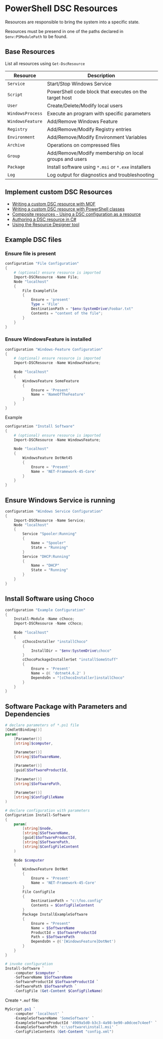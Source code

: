 # PowerShell DSC Resources
Resources are responsible to bring the system into a specific state.

Resources must be presend in one of the paths declared in `$env:PSModulePath` to be found.

## Base Resources
List all resources using `Get-DscResource `

| Resource         | Description                                            |
| ---------------- | ------------------------------------------------------ |
| `Service`        | Start/Stop Windows Service                             |
| `Script`         | PowerShell code block that executes on the target host |
| `User`           | Create/Delete/Modify local users                       |
| `WindowsProcess` | Execute an program with specific parameters            |
| `WindowsFeature` | Add/Remove Windows Feature                             |
| `Registry`       | Add/Remove/Modify Registry entries                     |
| `Environment`    | Add/Remove/Modify Environment Variables                |
| `Archive`        | Operations on compressed files                         |
| `Group`          | Add/Remove/Modify membership on local groups and users |
| `Package`        | Install software using `*.msi` or `*.exe` installers   |
| `Log`            | Log output for diagnostics and troubleshooting         |

## Implement custom DSC Resources

- [Writing a custom DSC resource with MOF](https://learn.microsoft.com/en-us/powershell/dsc/resources/authoringresourcemof?view=dsc-1.1)
- [Writing a custom DSC resource with PowerShell classes](https://learn.microsoft.com/en-us/powershell/dsc/resources/authoringresourceclass?view=dsc-1.1)
- [Composite resources - Using a DSC configuration as a resource](https://learn.microsoft.com/en-us/powershell/dsc/resources/authoringresourcecomposite?view=dsc-1.1)
- [Authoring a DSC resource in C#](https://learn.microsoft.com/en-us/powershell/dsc/resources/authoringresourcemofcs?view=dsc-1.1)
- [Using the Resource Designer tool](https://learn.microsoft.com/en-us/powershell/dsc/resources/authoringresourcemofdesigner?view=dsc-1.1)


## Example DSC files
### Ensure file is present
```powershell
configuration "File Configuration"
{
    # (optional) ensure resource is imported
    Import-DSCResource -Name File;
    Node "localhost"
    {
	    File ExampleFile
	    {
	        Ensure = 'present'
	        Type = 'File'
	        DestinationPath = "$env:SystemDrive\Foobar.txt"
	        Contents = "content of the file";
	    }
    }
}
```

### Ensure WindowsFeature is installed
```powershell
configuration "Windows-Feature Configuration"
{
    # (optional) ensure resource is imported
    Import-DSCResource -Name WindowsFeature;
     
    Node "localhost"
    {
	    WindowsFeature SomeFeature
	    {
	        Ensure = 'Present'
	        Name = 'NameOfTheFeature'
	    }
    }
}
```
Example
```powershell
configuration "Install Software"
{
    # (optional) ensure resource is imported
    Import-DSCResource -Name WindowsFeature;
     
    Node "localhost"
    {
	    WindowsFeature DotNet45
	    {
	        Ensure = 'Present'
	        Name = 'NET-Framework-45-Core'
	    }
    }
}
```

## Ensure Windows Service is running
```powershell
configuration "Windows Service Configuration"
{
	Import-DSCResource -Name Service;
	Node "localhost"
	{
	    Service "Spooler:Running"
	    {
		    Name = "Spooler"
		    State = "Running"
		}
		Service "DHCP:Running"
		{
			Name = "DHCP"
			State = "Running"
		}
	}
}
```

## Install Software using Choco
```powershell
configuration "Example Configuration"
{
    Install-Module -Name cChoco;
    Import-DSCResource -Name cChoco;
    
	Node "localhost"
	{
		cChocoInstaller "installChoco"
		{
	        InstallDir = "$env:SystemDrive\choco"
	    }
	    cChocoPackageInstallerSet "installSomeStuff"
	    {
	        Ensure = 'Present'
	        Name = @( 'dotnet4.6.2' )
	        DependsOn = "[cChocoInstaller]installChoco"
	    }
	}
}
```

## Software Package with Parameters and Dependencies

```powershell
# declare parameters of *.ps1 file
[CmdletBinding()]
param(
	[Parameter()]
	[string]$computer,
	
	[Parameter()]
	[string]$SoftwareName,

	[Parameter()]
	[guid]$SoftwareProductId,
	
	[Parameter()]
	[string]$SoftwarePath,
	
	[Parameter()]
	[string]$ConfigFileName
)

# declare configuration with parameters
Configuration Install-Software
{
	param(
		[string]$node,
		[string]$SoftwareName,
		[guid]$SoftwareProductId,
		[string]$SoftwarePath,
		[string]$ConfigFileContent
	)
	
	Node $computer
	{
		WindowsFeature DotNet
		{
			Ensure = 'Present'
			Name = 'NET-Framework-45-Core'
		}
		File ConfigFile
		{
			DestinationPath = "c:\foo.config"
			Contents = $ConfigFileContent
		}
		Package InstallExampleSoftware
		{
			Ensure = "Present"
			Name = $SoftwareName
			ProductId = $SoftwareProductId
			Path = $SoftwarePath
			DependsOn = @('[WindowsFeature]DotNet')
		}
	}
}

# invoke configuration
Install-Software `
    -computer $computer `
    -SoftwareName $SoftwareName
    -SoftwareProductId $SoftwareProductId `
    -SoftwarePath $SoftwarePath `
    -ConfigFile (Get-Content $ConfigFileName)
```
Create `*.mof` file:
```powershell
MyScript.ps1 `
    -computer 'localhost' `
    -ExampleSoftwareName 'SomeSoftware' `
    -ExampleSoftwareProductId '4909a5d0-b3c3-4a98-be90-a0dcee7c4eef' `
    -ExampleSoftwarePath 'c:\software\install.msi' `
    -ConfigFileContents (Get-Content "config.xml")
```
